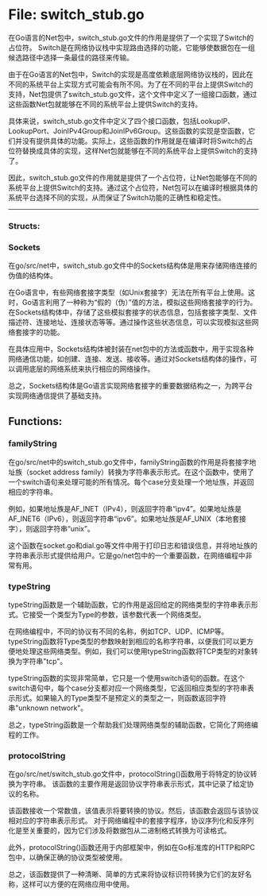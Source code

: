 # File: switch_stub.go

在Go语言的Net包中，switch_stub.go文件的作用是提供了一个实现了Switch的占位符。 Switch是在网络协议栈中实现路由选择的功能，它能够使数据包在一组候选路径中选择一条最佳的路径来传输。 

由于在Go语言的Net包中，Switch的实现是高度依赖底层网络协议栈的，因此在不同的系统平台上实现方式可能会有所不同。为了在不同的平台上提供Switch的支持，Net包提供了switch_stub.go文件，这个文件中定义了一组接口函数，通过这些函数Net包就能够在不同的系统平台上提供Switch的支持。

具体来说，switch_stub.go文件中定义了四个接口函数，包括LookupIP、LookupPort、JoinIPv4Group和JoinIPv6Group。这些函数的实现是空函数，它们并没有提供具体的功能。实际上，这些函数的作用就是在编译时将Switch的占位符替换成具体的实现，这样Net包就能够在不同的系统平台上提供Switch的支持了。

因此，switch_stub.go文件的作用就是提供了一个占位符，让Net包能够在不同的系统平台上提供Switch的支持。通过这个占位符，Net包可以在编译时根据具体的系统平台选择不同的实现，从而保证了Switch功能的正确性和稳定性。




---

### Structs:

### Sockets

在go/src/net中，switch_stub.go文件中的Sockets结构体是用来存储网络连接的伪值的结构体。

在Go语言中，有些网络套接字类型（如Unix套接字）无法在所有平台上使用。这时，Go语言利用了一种称为“假的（伪）”值的方法，模拟这些网络套接字的行为。在Sockets结构体中，存储了这些模拟套接字的状态信息，包括套接字类型、文件描述符、连接地址、连接状态等等。通过操作这些状态信息，可以实现模拟这些网络套接字的功能。

在具体应用中，Sockets结构体被封装在net包中的方法或函数中，用于实现各种网络通信功能，如创建、连接、发送、接收等。通过对Sockets结构体的操作，可以调用底层的网络系统来执行相应的网络操作。

总之，Sockets结构体是Go语言实现网络套接字的重要数据结构之一，为跨平台实现网络通信提供了基础支持。



## Functions:

### familyString

在go/src/net中的switch_stub.go文件中，familyString函数的作用是将套接字地址族（socket address family）转换为字符串表示形式。在这个函数中，使用了一个switch语句来处理可能的所有情况。每个case分支处理一个地址族，并返回相应的字符串。

例如，如果地址族是AF_INET（IPv4），则返回字符串“ipv4”。如果地址族是AF_INET6（IPv6），则返回字符串“ipv6”。如果地址族是AF_UNIX（本地套接字），则返回字符串“unix”。

这个函数在socket.go和dial.go等文件中用于打印日志和错误信息，并将地址族的字符串表示形式提供给用户。它是go/net包中的一个重要函数，在网络编程中非常有用。



### typeString

typeString函数是一个辅助函数，它的作用是返回给定的网络类型的字符串表示形式。它接受一个类型为Type的参数，该参数代表一个网络类型。

在网络编程中，不同的协议有不同的名称，例如TCP、UDP、ICMP等。typeString函数将Type类型的参数映射到相应的名称字符串，以便我们可以更方便地处理这些网络类型。例如，我们可以使用typeString函数将TCP类型的对象转换为字符串"tcp"。

typeString函数的实现非常简单，它只是一个使用switch语句的函数。在这个switch语句中，每个case分支都对应一个网络类型，它返回相应类型的字符串表示形式。如果输入的Type类型不是预定义的类型之一，则函数返回字符串"unknown network"。

总之，typeString函数是一个帮助我们处理网络类型的辅助函数，它简化了网络编程的工作。



### protocolString

在go/src/net/switch_stub.go文件中，protocolString()函数用于将特定的协议转换为字符串。 该函数的主要作用是返回协议字符串表示形式，其中记录了给定协议的名称。 

该函数接收一个常数值，该值表示将要转换的协议。然后，该函数会返回与该协议相对应的字符串表示形式。 对于网络编程中的套接字程序，协议序列化和反序列化是至关重要的，因为它们涉及将数据包从二进制格式转换为可读格式。 

此外，protocolString()函数还用于内部框架中，例如在Go标准库的HTTP和RPC包中，以确保正确的协议类型被使用。 

总之，该函数提供了一种清晰、简单的方式来将协议标识符转换为它们的友好名称，这样可以方便的在网络应用中使用。



